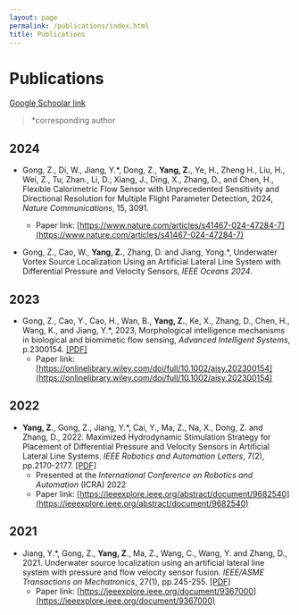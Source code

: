 ```yaml
---
layout: page
permalink: /publications/index.html
title: Publications
---
```


# Publications


[Google Schoolar link](https://scholar.google.com/citations?user=n-8n85EAAAAJ&hl=en)

> *corresponding author

## 2024

- Gong, Z., Di, W., Jiang, Y.\*, Dong, Z., **Yang, Z.**, Ye, H., Zheng H., Liu, H., Wei, Z., Tu, Zhan., Li, D., Xiang, J., Ding, X., Zhang, D., and Chen, H., Flexible Calorimetric Flow Sensor with Unprecedented Sensitivity and Directional Resolution for Multiple Flight Parameter Detection, 2024, *Nature Communications*, 15, 3091.
  - Paper link: [https://www.nature.com/articles/s41467-024-47284-7](https://www.nature.com/articles/s41467-024-47284-7)

- Gong, Z., Cao, W., **Yang, Z.**, Zhang, D. and Jiang, Yong.\*, Underwater Vortex Source Localization Using an Artificial Lateral Line System with Differential Pressure and Velocity Sensors, *IEEE Oceans 2024*.

## 2023

- Gong, Z., Cao, Y., Cao, H., Wan, B., **Yang, Z.**, Ke, X., Zhang, D., Chen, H., Wang, K., and Jiang, Y.\*, 2023, Morphological intelligence mechanisms in biological and biomimetic flow sensing, *Advanced Intelligent Systems*, p.2300154. [[PDF]](/publications/Gong2023.pdf) 
  - Paper link: [https://onlinelibrary.wiley.com/doi/full/10.1002/aisy.202300154](https://onlinelibrary.wiley.com/doi/full/10.1002/aisy.202300154)

## 2022

- **Yang, Z**., Gong, Z., Jiang, Y.\*, Cai, Y., Ma, Z., Na, X., Dong, Z. and Zhang, D., 2022. Maximized Hydrodynamic Stimulation Strategy for Placement of Differential Pressure and Velocity Sensors in Artificial Lateral Line Systems. *IEEE Robotics and Automation Letters*, 7(2), pp.2170-2177. [[PDF]](/publications/Yang2022.pdf)   
  - Presented at the *International Conference on Robotics and Automation* (ICRA) 2022
  - Paper link: 
  [https://ieeexplore.ieee.org/abstract/document/9682540](https://ieeexplore.ieee.org/abstract/document/9682540)

## 2021

- Jiang, Y.\*, Gong, Z., **Yang, Z**., Ma, Z., Wang, C., Wang, Y. and Zhang, D., 2021. Underwater source localization using an artificial lateral line system with pressure and flow velocity sensor fusion. *IEEE/ASME Transactions on Mechatronics*, 27(1), pp.245-255. [[PDF]](/publications/Jiang2022.pdf) 
  - Paper link: [https://ieeexplore.ieee.org/document/9367000](https://ieeexplore.ieee.org/document/9367000)




